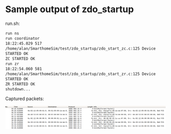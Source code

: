 # Sample output of zdo_startup

run.sh: 
```
run ns
run coordinator
18:22:45.029 517 /home/alan/SmarthomeSim/test/zdo_startup/zdo_start_zc.c:125 Device STARTED OK
ZC STARTED OK
run zr
18:22:54.060 581 /home/alan/SmarthomeSim/test/zdo_startup/zdo_start_zr.c:125 Device STARTED OK
ZR STARTED OK
shutdown...
```

Captured packets:

![screenshot](screenshot.png)